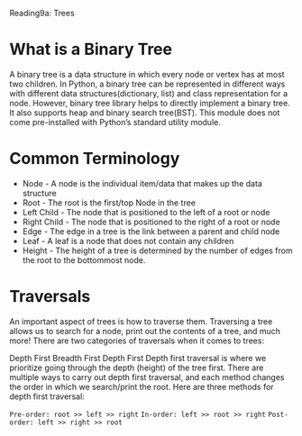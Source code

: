 Reading9a: Trees

# What is a Binary Tree 

A binary tree is a data structure in which every node or vertex has at most two children. In Python, a binary tree can be represented in different ways with different data structures(dictionary, list) and class representation for a node. However, binary tree library helps to directly implement a binary tree. It also supports heap and binary search tree(BST). This module does not come pre-installed with Python’s standard utility module.

# Common Terminology 

- Node - A node is the individual item/data that makes up the data structure
- Root - The root is the first/top Node in the tree
- Left Child - The node that is positioned to the left of a root or node
- Right Child - The node that is positioned to the right of a root or node
- Edge - The edge in a tree is the link between a parent and child node
- Leaf - A leaf is a node that does not contain any children
- Height - The height of a tree is determined by the number of edges from   the root to the bottommost node.

# Traversals

An important aspect of trees is how to traverse them. Traversing a tree allows us to search for a node, print out the contents of a tree, and much more! There are two categories of traversals when it comes to trees:

Depth First
Breadth First
Depth First
Depth first traversal is where we prioritize going through the depth (height) of the tree first. There are multiple ways to carry out depth first traversal, and each method changes the order in which we search/print the root. Here are three methods for depth first traversal:

`Pre-order: root >> left >> right`
`In-order: left >> root >> right`
`Post-order: left >> right >> root`

